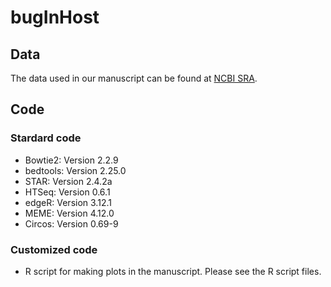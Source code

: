 # bugInHost
## Data
The data used in our manuscript can be found at [NCBI SRA](https://www.ncbi.nlm.nih.gov/Traces/study/?query_key=2&WebEnv=NCID_1_121817164_130.14.18.97_5555_1579536043_3413626408_0MetA0_S_HStore&o=acc_s%3Aa).

## Code
### Stardard code
* Bowtie2: Version 2.2.9
* bedtools: Version 2.25.0
* STAR: Version 2.4.2a
* HTSeq: Version 0.6.1
* edgeR:  Version 3.12.1
* MEME: Version 4.12.0
* Circos: Version 0.69-9

### Customized code
* R script for making plots in the manuscript. Please see the R script files.


